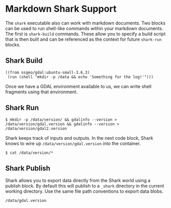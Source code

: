 
# Markdown Shark Support

The `shark` executable also can work with markdown documents. Two blocks can be
used to run shell-like commands within your markdown documents. The first is
`shark-build` commands. These allow you to specify a build script that is then
built and can be referenced as the context for future `shark-run` blocks.

## Shark Build

```shark-build:gdal-env
((from osgeo/gdal:ubuntu-small-3.6.3)
 (run (shell "mkdir -p /data && echo 'Something for the log!'")))
```

Once we have a GDAL environment available to us, we can write shell fragments
using that environment.

## Shark Run

```shark-run:gdal-env 
$ mkdir -p /data/version/ && gdalinfo --version > /data/version/gdal.version && gdalinfo --version > /data/version/gdal2.version
```

Shark keeps track of inputs and outputs. In the next code block, Shark knows to wire
up `/data/version/gdal.version` into the container.

```shark-run:gdal-env
$ cat /data/version/*
```

## Shark Publish

Shark allows you to export data directly from the Shark world using a publish block. By default
this will publish to a `_shark` directory in the current working directory. Use the same file path
conventions to export data blobs.

```shark-publish
/data/gdal.version
```

